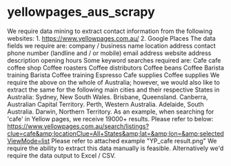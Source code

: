 # yellowpages_aus_scrapy
We require data mining to extract contact information from the following websites: 1. https://www.yellowpages.com.au/ 2. Google Places  The data fields we require are:  company / business name location address contact phone number (landline and / or mobile) email address website address description opening hours  Some keyword searches required are: Cafe cafe coffee shop Coffee roasters Coffee distributors Coffee beans Coffee Barista training Barista Coffee training Espresso Cafe supplies Coffee supplies  We require the above on the whole of Australia; however, we would also like to extract the same for the following main cities and their respective States in Australia: Sydney, New South Wales. Brisbane, Queensland. Canberra, Australian Capital Territory. Perth, Western Australia. Adelaide, South Australia. Darwin, Northern Territory.  As an example, when searching for 'cafe' in Yellow pages, we receive 19000+ results. Please refer to below: https://www.yellowpages.com.au/search/listings?clue=cafe&amp;locationClue=All+States&amp;lat=&amp;lon=&amp;selectedViewMode=list  Please refer to attached example "YP_cafe result.png"  We require the ability to extract this data manually is feasible. Alternatively we'd require the data output to Excel / CSV.
